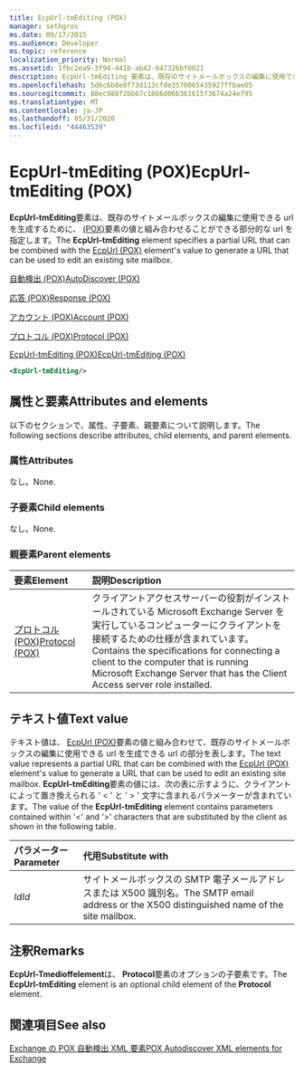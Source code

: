 ```yaml
---
title: EcpUrl-tmEditing (POX)
manager: sethgros
ms.date: 09/17/2015
ms.audience: Developer
ms.topic: reference
localization_priority: Normal
ms.assetid: 1fbc2ea9-3f94-441b-ab42-647326bf0021
description: EcpUrl-tmEditing 要素は、既存のサイトメールボックスの編集に使用できる URL を生成するために、(POX) 要素の値と組み合わせることができる部分的な URL を指定します。
ms.openlocfilehash: 5d6c6b8e8f73d113cfde3570065435927ffbae05
ms.sourcegitcommit: 88ec988f2bb67c1866d06b361615f3674a24e795
ms.translationtype: MT
ms.contentlocale: ja-JP
ms.lasthandoff: 05/31/2020
ms.locfileid: "44463539"
---
```

# <a name="ecpurl-tmediting-pox"></a><span data-ttu-id="2627a-103">EcpUrl-tmEditing (POX)</span><span class="sxs-lookup"><span data-stu-id="2627a-103">EcpUrl-tmEditing (POX)</span></span>

<span data-ttu-id="2627a-104">**EcpUrl-tmEditing**要素は、既存のサイトメールボックスの編集に使用できる url を生成するために、 [(POX)](ecpurl-pox.md)要素の値と組み合わせることができる部分的な url を指定します。</span><span class="sxs-lookup"><span data-stu-id="2627a-104">The **EcpUrl-tmEditing** element specifies a partial URL that can be combined with the [EcpUrl (POX)](ecpurl-pox.md) element's value to generate a URL that can be used to edit an existing site mailbox.</span></span> 
  
[<span data-ttu-id="2627a-105">自動検出 (POX)</span><span class="sxs-lookup"><span data-stu-id="2627a-105">AutoDiscover (POX)</span></span>](autodiscover-pox.md)
  
[<span data-ttu-id="2627a-106">応答 (POX)</span><span class="sxs-lookup"><span data-stu-id="2627a-106">Response (POX)</span></span>](response-pox.md)
  
[<span data-ttu-id="2627a-107">アカウント (POX)</span><span class="sxs-lookup"><span data-stu-id="2627a-107">Account (POX)</span></span>](account-pox.md)
  
[<span data-ttu-id="2627a-108">プロトコル (POX)</span><span class="sxs-lookup"><span data-stu-id="2627a-108">Protocol (POX)</span></span>](protocol-pox.md)
  
[<span data-ttu-id="2627a-109">EcpUrl-tmEditing (POX)</span><span class="sxs-lookup"><span data-stu-id="2627a-109">EcpUrl-tmEditing (POX)</span></span>](ecpurl-tmediting-pox.md)
  
```XML
<EcpUrl-tmEditing/>
```

## <a name="attributes-and-elements"></a><span data-ttu-id="2627a-110">属性と要素</span><span class="sxs-lookup"><span data-stu-id="2627a-110">Attributes and elements</span></span>

<span data-ttu-id="2627a-111">以下のセクションで、属性、子要素、親要素について説明します。</span><span class="sxs-lookup"><span data-stu-id="2627a-111">The following sections describe attributes, child elements, and parent elements.</span></span>
  
### <a name="attributes"></a><span data-ttu-id="2627a-112">属性</span><span class="sxs-lookup"><span data-stu-id="2627a-112">Attributes</span></span>

<span data-ttu-id="2627a-113">なし。</span><span class="sxs-lookup"><span data-stu-id="2627a-113">None.</span></span>
  
### <a name="child-elements"></a><span data-ttu-id="2627a-114">子要素</span><span class="sxs-lookup"><span data-stu-id="2627a-114">Child elements</span></span>

<span data-ttu-id="2627a-115">なし。</span><span class="sxs-lookup"><span data-stu-id="2627a-115">None.</span></span>
  
### <a name="parent-elements"></a><span data-ttu-id="2627a-116">親要素</span><span class="sxs-lookup"><span data-stu-id="2627a-116">Parent elements</span></span>

|<span data-ttu-id="2627a-117">**要素**</span><span class="sxs-lookup"><span data-stu-id="2627a-117">**Element**</span></span>|<span data-ttu-id="2627a-118">**説明**</span><span class="sxs-lookup"><span data-stu-id="2627a-118">**Description**</span></span>|
|:-----|:-----|
|[<span data-ttu-id="2627a-119">プロトコル (POX)</span><span class="sxs-lookup"><span data-stu-id="2627a-119">Protocol (POX)</span></span>](protocol-pox.md) <br/> |<span data-ttu-id="2627a-120">クライアントアクセスサーバーの役割がインストールされている Microsoft Exchange Server を実行しているコンピューターにクライアントを接続するための仕様が含まれています。</span><span class="sxs-lookup"><span data-stu-id="2627a-120">Contains the specifications for connecting a client to the computer that is running Microsoft Exchange Server that has the Client Access server role installed.</span></span>  <br/> |
   
## <a name="text-value"></a><span data-ttu-id="2627a-121">テキスト値</span><span class="sxs-lookup"><span data-stu-id="2627a-121">Text value</span></span>

<span data-ttu-id="2627a-122">テキスト値は、 [EcpUrl (POX)](ecpurl-pox.md)要素の値と組み合わせて、既存のサイトメールボックスの編集に使用できる url を生成できる url の部分を表します。</span><span class="sxs-lookup"><span data-stu-id="2627a-122">The text value represents a partial URL that can be combined with the [EcpUrl (POX)](ecpurl-pox.md) element's value to generate a URL that can be used to edit an existing site mailbox.</span></span> <span data-ttu-id="2627a-123">**EcpUrl-tmEditing**要素の値には、次の表に示すように、クライアントによって置き換えられる ' < ' と ' > ' 文字に含まれるパラメーターが含まれています。</span><span class="sxs-lookup"><span data-stu-id="2627a-123">The value of the **EcpUrl-tmEditing** element contains parameters contained within '<' and '>' characters that are substituted by the client as shown in the following table.</span></span> 
  
|<span data-ttu-id="2627a-124">**パラメーター**</span><span class="sxs-lookup"><span data-stu-id="2627a-124">**Parameter**</span></span>|<span data-ttu-id="2627a-125">**代用**</span><span class="sxs-lookup"><span data-stu-id="2627a-125">**Substitute with**</span></span>|
|:-----|:-----|
| <span data-ttu-id="2627a-126">_Id_</span><span class="sxs-lookup"><span data-stu-id="2627a-126">_Id_</span></span> <br/> |<span data-ttu-id="2627a-127">サイトメールボックスの SMTP 電子メールアドレスまたは X500 識別名。</span><span class="sxs-lookup"><span data-stu-id="2627a-127">The SMTP email address or the X500 distinguished name of the site mailbox.</span></span>  <br/> |
   
## <a name="remarks"></a><span data-ttu-id="2627a-128">注釈</span><span class="sxs-lookup"><span data-stu-id="2627a-128">Remarks</span></span>

<span data-ttu-id="2627a-129">**EcpUrl-Tmedioffelement**は、 **Protocol**要素のオプションの子要素です。</span><span class="sxs-lookup"><span data-stu-id="2627a-129">The **EcpUrl-tmEditing** element is an optional child element of the **Protocol** element.</span></span> 
  
## <a name="see-also"></a><span data-ttu-id="2627a-130">関連項目</span><span class="sxs-lookup"><span data-stu-id="2627a-130">See also</span></span>



[<span data-ttu-id="2627a-131">Exchange の POX 自動検出 XML 要素</span><span class="sxs-lookup"><span data-stu-id="2627a-131">POX Autodiscover XML elements for Exchange</span></span>](pox-autodiscover-xml-elements-for-exchange.md)

